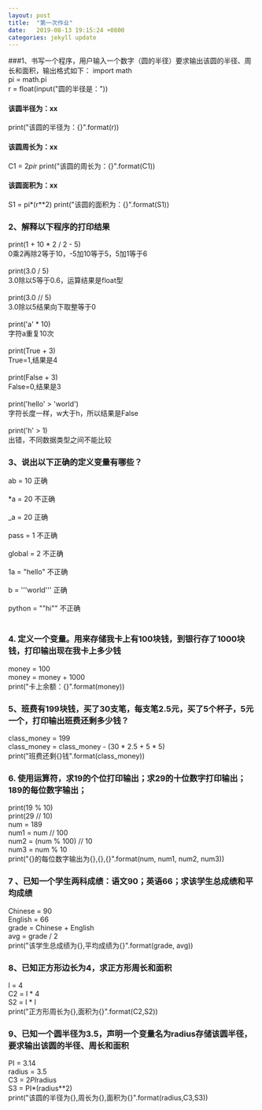 ```yaml
---
layout: post
title:  "第一次作业"
date:   2019-08-13 19:15:24 +0800
categories: jekyll update
---
```


###1、书写一个程序，用户输入一个数字（圆的半径）要求输出该圆的半径、周长和面积，输出格式如下：
import math</br>
pi = math.pi</br>
r = float(input("圆的半径是："))
#### 	 该圆半径为：xx
print("该圆的半径为：{}".format(r))
#### 	 该圆周长为：xx
C1 = 2*pi*r
print("该圆的周长为：{}".format(C1))
#### 	 该圆面积为：xx
S1 = pi*(r**2)
print("该圆的面积为：{}".format(S1))


### 2、解释以下程序的打印结果
print(1 + 10 * 2 / 2 - 5)</br>
0乘2再除2等于10，-5加10等于5，5加1等于6</br></br>
print(3.0 / 5)</br>
3.0除以5等于0.6，运算结果是float型</br></br>
print(3.0 // 5)</br>
3.0除以5结果向下取整等于0</br></br>
print('a' * 10)</br>
字符a重复10次</br></br>
print(True + 3)</br>
True=1,结果是4</br></br>
print(False + 3)</br>
False=0,结果是3</br></br>
print('hello' > 'world')</br>
字符长度一样，w大于h，所以结果是False</br></br>
print('h' > 1)</br>
出错，不同数据类型之间不能比较</br>

### 3、说出以下正确的定义变量有哪些？
 ab = 10   正确</br></br>
 *a = 20   不正确</br></br>
 _a = 20   正确</br></br>
 pass = 1     不正确</br></br>
 global = 2   不正确</br></br>
 1a = "hello"   不正确</br></br>
 b = '''world'''   正确</br></br>
 python = ""hi""   不正确</br></br>

### 4. 定义一个变量。用来存储我卡上有100块钱，到银行存了1000块钱，打印输出现在我卡上多少钱
money = 100</br>
money = money + 1000</br>
print("卡上余额：{}".format(money))
### 5、班费有199块钱，买了30支笔，每支笔2.5元，买了5个杯子，5元一个，打印输出班费还剩多少钱？
class_money = 199</br>
class_money = class_money - (30 * 2.5 + 5 * 5)</br>
print("班费还剩{}钱".format(class_money))
### 6. 使用运算符，求19的个位打印输出；求29的十位数字打印输出；189的每位数字输出；
print(19 % 10)</br>
print(29 // 10)</br>
num = 189</br>
num1 = num // 100</br>
num2 = (num % 100) // 10</br>
num3 = num % 10</br>
print("{}的每位数字输出为{},{},{}".format(num, num1, num2, num3))
### 7 、已知一个学生两科成绩：语文90；英语66；求该学生总成绩和平均成绩
Chinese = 90</br>
English = 66</br>
grade = Chinese + English</br>
avg = grade / 2</br>
print("该学生总成绩为{},平均成绩为{}".format(grade, avg))
### 8、已知正方形边长为4，求正方形周长和面积
l = 4</br>
C2 = l * 4</br>
S2 = l * l</br>
print("正方形周长为{},面积为{}".format(C2,S2))
### 9、已知一个圆半径为3.5，声明一个变量名为radius存储该圆半径，要求输出该圆的半径、周长和面积
PI = 3.14</br>
radius = 3.5</br>
C3 = 2*PI*radius</br>
S3 = PI*(radius**2)</br>
print("该圆的半径为{},周长为{},面积为{}".format(radius,C3,S3))